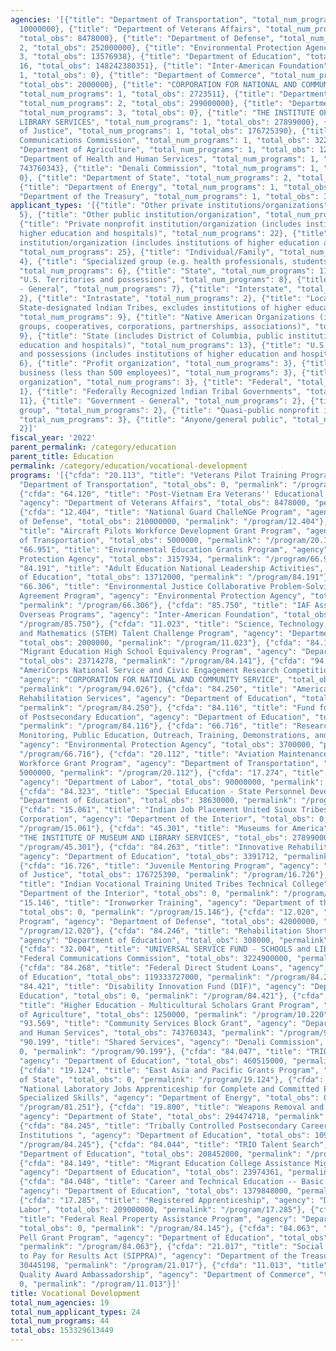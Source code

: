 ```yaml
---
agencies: '[{"title": "Department of Transportation", "total_num_programs": 3, "total_obs":
  10000000}, {"title": "Department of Veterans Affairs", "total_num_programs": 1,
  "total_obs": 8478000}, {"title": "Department of Defense", "total_num_programs":
  2, "total_obs": 252000000}, {"title": "Environmental Protection Agency", "total_num_programs":
  3, "total_obs": 13576938}, {"title": "Department of Education", "total_num_programs":
  16, "total_obs": 148242380351}, {"title": "Inter-American Foundation", "total_num_programs":
  1, "total_obs": 0}, {"title": "Department of Commerce", "total_num_programs": 2,
  "total_obs": 2000000}, {"title": "CORPORATION FOR NATIONAL AND COMMUNITY SERVICE",
  "total_num_programs": 1, "total_obs": 2723511}, {"title": "Department of Labor",
  "total_num_programs": 2, "total_obs": 299000000}, {"title": "Department of the Interior",
  "total_num_programs": 3, "total_obs": 0}, {"title": "THE INSTITUTE OF MUSEUM AND
  LIBRARY SERVICES", "total_num_programs": 1, "total_obs": 27899000}, {"title": "Department
  of Justice", "total_num_programs": 1, "total_obs": 176725390}, {"title": "Federal
  Communications Commission", "total_num_programs": 1, "total_obs": 3224900000}, {"title":
  "Department of Agriculture", "total_num_programs": 1, "total_obs": 1250000}, {"title":
  "Department of Health and Human Services", "total_num_programs": 1, "total_obs":
  743760343}, {"title": "Denali Commission", "total_num_programs": 1, "total_obs":
  0}, {"title": "Department of State", "total_num_programs": 2, "total_obs": 294474718},
  {"title": "Department of Energy", "total_num_programs": 1, "total_obs": 0}, {"title":
  "Department of the Treasury", "total_num_programs": 1, "total_obs": 30445198}]'
applicant_types: '[{"title": "Other private institutions/organizations", "total_num_programs":
  5}, {"title": "Other public institution/organization", "total_num_programs": 13},
  {"title": "Private nonprofit institution/organization (includes institutions of
  higher education and hospitals)", "total_num_programs": 22}, {"title": "Public nonprofit
  institution/organization (includes institutions of higher education and hospitals)",
  "total_num_programs": 25}, {"title": "Individual/Family", "total_num_programs":
  4}, {"title": "Specialized group (e.g. health professionals, students, veterans)",
  "total_num_programs": 6}, {"title": "State", "total_num_programs": 11}, {"title":
  "U.S. Territories and possessions", "total_num_programs": 8}, {"title": "Non-Government
  - General", "total_num_programs": 7}, {"title": "Interstate", "total_num_programs":
  2}, {"title": "Intrastate", "total_num_programs": 2}, {"title": "Local (includes
  State-designated lndian Tribes, excludes institutions of higher education and hospitals",
  "total_num_programs": 9}, {"title": "Native American Organizations (includes lndian
  groups, cooperatives, corporations, partnerships, associations)", "total_num_programs":
  9}, {"title": "State (includes District of Columbia, public institutions of higher
  education and hospitals)", "total_num_programs": 13}, {"title": "U.S. Territories
  and possessions (includes institutions of higher education and hospitals)", "total_num_programs":
  6}, {"title": "Profit organization", "total_num_programs": 3}, {"title": "Small
  business (less than 500 employees)", "total_num_programs": 3}, {"title": "Sponsored
  organization", "total_num_programs": 3}, {"title": "Federal", "total_num_programs":
  1}, {"title": "Federally Recognized lndian Tribal Governments", "total_num_programs":
  11}, {"title": "Government - General", "total_num_programs": 2}, {"title": "Minority
  group", "total_num_programs": 2}, {"title": "Quasi-public nonprofit institution/organization",
  "total_num_programs": 3}, {"title": "Anyone/general public", "total_num_programs":
  2}]'
fiscal_year: '2022'
parent_permalink: /category/education
parent_title: Education
permalink: /category/education/vocational-development
programs: '[{"cfda": "20.113", "title": "Veterans Pilot Training Program", "agency":
  "Department of Transportation", "total_obs": 0, "permalink": "/program/20.113"},
  {"cfda": "64.120", "title": "Post-Vietnam Era Veterans'' Educational Assistance",
  "agency": "Department of Veterans Affairs", "total_obs": 8478000, "permalink": "/program/64.120"},
  {"cfda": "12.404", "title": "National Guard ChalleNGe Program", "agency": "Department
  of Defense", "total_obs": 210000000, "permalink": "/program/12.404"}, {"cfda": "20.111",
  "title": "Aircraft Pilots Workforce Development Grant Program", "agency": "Department
  of Transportation", "total_obs": 5000000, "permalink": "/program/20.111"}, {"cfda":
  "66.951", "title": "Environmental Education Grants Program", "agency": "Environmental
  Protection Agency", "total_obs": 3157934, "permalink": "/program/66.951"}, {"cfda":
  "84.191", "title": "Adult Education National Leadership Activities", "agency": "Department
  of Education", "total_obs": 13712000, "permalink": "/program/84.191"}, {"cfda":
  "66.306", "title": "Environmental Justice Collaborative Problem-Solving Cooperative
  Agreement Program", "agency": "Environmental Protection Agency", "total_obs": 6719004,
  "permalink": "/program/66.306"}, {"cfda": "85.750", "title": "IAF Assistance for
  Overseas Programs", "agency": "Inter-American Foundation", "total_obs": 0, "permalink":
  "/program/85.750"}, {"cfda": "11.023", "title": "Science, Technology, Engineering,
  and Mathematics (STEM) Talent Challenge Program", "agency": "Department of Commerce",
  "total_obs": 2000000, "permalink": "/program/11.023"}, {"cfda": "84.141", "title":
  "Migrant Education High School Equivalency Program", "agency": "Department of Education",
  "total_obs": 23714278, "permalink": "/program/84.141"}, {"cfda": "94.026", "title":
  "AmeriCorps National Service and Civic Engagement Research Competition 94.026",
  "agency": "CORPORATION FOR NATIONAL AND COMMUNITY SERVICE", "total_obs": 2723511,
  "permalink": "/program/94.026"}, {"cfda": "84.250", "title": "American Indian Vocational
  Rehabilitation Services", "agency": "Department of Education", "total_obs": 50650000,
  "permalink": "/program/84.250"}, {"cfda": "84.116", "title": "Fund for the Improvement
  of Postsecondary Education", "agency": "Department of Education", "total_obs": 76000000,
  "permalink": "/program/84.116"}, {"cfda": "66.716", "title": "Research, Development,
  Monitoring, Public Education, Outreach, Training, Demonstrations, and Studies ",
  "agency": "Environmental Protection Agency", "total_obs": 3700000, "permalink":
  "/program/66.716"}, {"cfda": "20.112", "title": "Aviation Maintenance Technical
  Workforce Grant Program", "agency": "Department of Transportation", "total_obs":
  5000000, "permalink": "/program/20.112"}, {"cfda": "17.274", "title": "YouthBuild",
  "agency": "Department of Labor", "total_obs": 90000000, "permalink": "/program/17.274"},
  {"cfda": "84.323", "title": "Special Education - State Personnel Development", "agency":
  "Department of Education", "total_obs": 38630000, "permalink": "/program/84.323"},
  {"cfda": "15.061", "title": "Indian Job Placement United Sioux Tribes Development
  Corporation", "agency": "Department of the Interior", "total_obs": 0, "permalink":
  "/program/15.061"}, {"cfda": "45.301", "title": "Museums for America", "agency":
  "THE INSTITUTE OF MUSEUM AND LIBRARY SERVICES", "total_obs": 27899000, "permalink":
  "/program/45.301"}, {"cfda": "84.263", "title": "Innovative Rehabilitation Training",
  "agency": "Department of Education", "total_obs": 3391712, "permalink": "/program/84.263"},
  {"cfda": "16.726", "title": "Juvenile Mentoring Program", "agency": "Department
  of Justice", "total_obs": 176725390, "permalink": "/program/16.726"}, {"cfda": "15.060",
  "title": "Indian Vocational Training United Tribes Technical College", "agency":
  "Department of the Interior", "total_obs": 0, "permalink": "/program/15.060"}, {"cfda":
  "15.146", "title": "Ironworker Training", "agency": "Department of the Interior",
  "total_obs": 0, "permalink": "/program/15.146"}, {"cfda": "12.020", "title": "STARBASE
  Program", "agency": "Department of Defense", "total_obs": 42000000, "permalink":
  "/program/12.020"}, {"cfda": "84.246", "title": "Rehabilitation Short-Term Training",
  "agency": "Department of Education", "total_obs": 308000, "permalink": "/program/84.246"},
  {"cfda": "32.004", "title": "UNIVERSAL SERVICE FUND - SCHOOLS and LIBRARIES", "agency":
  "Federal Communications Commission", "total_obs": 3224900000, "permalink": "/program/32.004"},
  {"cfda": "84.268", "title": "Federal Direct Student Loans", "agency": "Department
  of Education", "total_obs": 119333727000, "permalink": "/program/84.268"}, {"cfda":
  "84.421", "title": "Disability Innovation Fund (DIF)", "agency": "Department of
  Education", "total_obs": 0, "permalink": "/program/84.421"}, {"cfda": "10.220",
  "title": "Higher Education - Multicultural Scholars Grant Program", "agency": "Department
  of Agriculture", "total_obs": 1250000, "permalink": "/program/10.220"}, {"cfda":
  "93.569", "title": "Community Services Block Grant", "agency": "Department of Health
  and Human Services", "total_obs": 743760343, "permalink": "/program/93.569"}, {"cfda":
  "90.199", "title": "Shared Services", "agency": "Denali Commission", "total_obs":
  0, "permalink": "/program/90.199"}, {"cfda": "84.047", "title": "TRIO Upward Bound",
  "agency": "Department of Education", "total_obs": 460515000, "permalink": "/program/84.047"},
  {"cfda": "19.124", "title": "East Asia and Pacific Grants Program", "agency": "Department
  of State", "total_obs": 0, "permalink": "/program/19.124"}, {"cfda": "81.251", "title":
  "National Laboratory Jobs Apprenticeship for Complete and Committed Employment for
  Specialized Skills", "agency": "Department of Energy", "total_obs": 0, "permalink":
  "/program/81.251"}, {"cfda": "19.800", "title": "Weapons Removal and Abatement",
  "agency": "Department of State", "total_obs": 294474718, "permalink": "/program/19.800"},
  {"cfda": "84.245", "title": "Tribally Controlled Postsecondary Career and Technical
  Institutions ", "agency": "Department of Education", "total_obs": 10953000, "permalink":
  "/program/84.245"}, {"cfda": "84.044", "title": "TRIO Talent Search", "agency":
  "Department of Education", "total_obs": 208452000, "permalink": "/program/84.044"},
  {"cfda": "84.149", "title": "Migrant Education College Assistance Migrant Program",
  "agency": "Department of Education", "total_obs": 23974361, "permalink": "/program/84.149"},
  {"cfda": "84.048", "title": "Career and Technical Education -- Basic Grants to States",
  "agency": "Department of Education", "total_obs": 1379848000, "permalink": "/program/84.048"},
  {"cfda": "17.285", "title": "Registered Apprenticeship", "agency": "Department of
  Labor", "total_obs": 209000000, "permalink": "/program/17.285"}, {"cfda": "84.145",
  "title": "Federal Real Property Assistance Program", "agency": "Department of Education",
  "total_obs": 0, "permalink": "/program/84.145"}, {"cfda": "84.063", "title": "Federal
  Pell Grant Program", "agency": "Department of Education", "total_obs": 26618505000,
  "permalink": "/program/84.063"}, {"cfda": "21.017", "title": "Social Impact Partnerships
  to Pay for Results Act (SIPPRA)", "agency": "Department of the Treasury", "total_obs":
  30445198, "permalink": "/program/21.017"}, {"cfda": "11.013", "title": "Education
  Quality Award Ambassadorship", "agency": "Department of Commerce", "total_obs":
  0, "permalink": "/program/11.013"}]'
title: Vocational Development
total_num_agencies: 19
total_num_applicant_types: 24
total_num_programs: 44
total_obs: 153329613449
---
```


